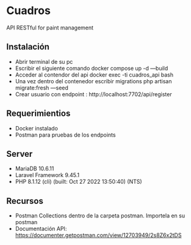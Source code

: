 # Cuadros
API RESTful for paint management


## Instalación

- Abrir terminal de su pc 
- Escribir el siguiente comando  docker compose up -d —build 
- Acceder al contendor del api docker exec -ti cuadros_api bash
- Una vez dentro del contenedor escribir  migrations php artisan migrate:fresh  —seed
- Crear usuario con endpoint :  http://localhost:7702/api/register
 

## Requerimientios
- Docker instalado
- Postman para pruebas de los endpoints
 
## Server 
- MariaDB 10.6.11
- Laravel Framework 9.45.1
- PHP 8.1.12 (cli) (built: Oct 27 2022 13:50:40) (NTS)

## Recursos
- Postman Collections dentro de la carpeta postman. Importela en su postman
- Documentación API: https://documenter.getpostman.com/view/12703949/2s8Z6x2tDS
